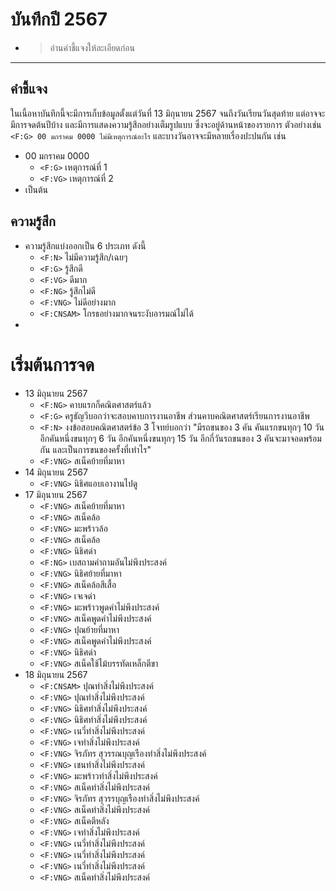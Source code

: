 # บันทึกปี 2567
- >อ่านคำชี้แจงให้ละเอียดก่อน
---
## คำชี้แจง
ในเนี้อหาบันทึกนี้จะมีการเก็บข้อมูลตั้งแต่วันที่ 13 มิถุนายน 2567 จนถึงวันเรียนวันสุดท้าย แต่อาจจะมีการจดต้นปีบ้าง และมีการแสดงความรู้สึกอย่างเต็มรูปแบบ ซึ่งจะอยู่ด้านหน้าของรายการ ตัวอย่างเช่น ``` <F:G> 00 มกราคม 0000 ไม่มีเหตุการณ์อะไร```
และบางวันอาจจะมีหลายเรื่องปะปนกัน เช่น
- 00 มกราคม 0000
  - `<F:G>` เหตุการณ์ที่ 1
  - `<F:VG>` เหตุการณ์ที่ 2
- เป็นต้น
## ความรู้สึก
- ความรู้สึกแบ่งออกเป็น 6 ประเภท ดังนี้
  - `<F:N>` ไม่มีความรู้สึก/เฉยๆ
  - `<F:G>` รู้สึกดี
  - `<F:VG>` ดีมาก
  - `<F:NG>` รู้สึกไม่ดี
  - `<F:VNG>` ไม่ดีอย่างมาก
  - `<F:CNSAM>` โกรธอย่างมากจนระงับอารมณ์ไม่ได้
- 
# เริ่มต้นการจด
- 13 มิถุนายน 2567
  - `<F:NG>` คาบแรกก็คณิตศาสตร์แล้ว
  - `<F:G>` ครูธัญวีบอกว่าจะสอบคาบการงานอาชีพ ส่วนคาบคณิตศาสตร์เรียนการงานอาชีพ
  - `<F:N>` งงข้อสอบคณิตศาสตร์ข้อ 3 โจทย์บอกว่า  "มีรถขนของ 3 คัน คันแรกขนทุกๆ 10 วัน อีกคันหนึ่งขนทุกๆ 6 วัน อีกคันหนึ่งขนทุกๆ 15 วัน อีกกี่วันรถขนของ 3 คันจะมาจอดพร้อมกัน และเป็นการขนของครั้งที่เท่าไร"
  - `<F:VNG>` สเน็คย้ายที่มาหา
- 14 มิถุนายน 2567
  - `<F:VNG>` นิธิศแอบเอางานไปดู
- 17 มิถุนายน 2567
  - `<F:VNG>` สเน็คย้ายที่มาหา
  - `<F:VNG>` สเน็คล้อ
  - `<F:VNG>` มะพร้าวล้อ
  - `<F:VNG>` สเน็คล้อ
  - `<F:VNG>` นิธิศด่า
  - `<F:NG>` เบสถามคำถามอันไม่พึงประสงค์
  - `<F:VNG>` นิธิศย้ายที่มาหา
  - `<F:VNG>` สเน็คล้อสีเสื้อ
  - `<F:VNG>` เจเจด่า
  - `<F:VNG>` มะพร้าวพูดคำไม่พึงประสงค์
  - `<F:VNG>` สเน็คพูดคำไม่พึงประสงค์
  - `<F:VNG>` ปุณย้ายที่มาหา
  - `<F:VNG>` สเน็คพูดคำไม่พึงประสงค์
  - `<F:VNG>` นิธิศด่า
  - `<F:VNG>` สเน็คใช้ไม้บรรทัดเหล็กตีขา
- 18 มิถุนายน 2567
  - `<F:CNSAM>` ปุณทำสิ่งไม่พึงประสงค์
  - `<F:VNG>` ปุณทำสิ่งไม่พึงประสงค์
  - `<F:VNG>` นิธิศทำสิ่งไม่พึงประสงค์
  - `<F:VNG>` นิธิศทำสิ่งไม่พึงประสงค์
  - `<F:VNG>` เนวี่ทำสิ่งไม่พึงประสงค์
  - `<F:VNG>` เจทำสิ่งไม่พึงประสงค์
  - `<F:VNG>` จิรภัทร สุวรรณบุญเรืองทำสิ่งไม่พึงประสงค์
  - `<F:VNG>` เชนทำสิ่งไม่พึงประสงค์
  - `<F:VNG>` มะพร้าวทำสิ่งไม่พึงประสงค์
  - `<F:VNG>` สเน็คทำสิ่งไม่พึงประสงค์
  - `<F:VNG>` จิรภัทร สุวรรบุญเรืองทำสิ่งไม่พึงประสงค์
  - `<F:VNG>` สเน็คทำสิ่งไม่พึงประสงค์
  - `<F:VNG>` สเน็คตีหลัง
  - `<F:VNG>` เจทำสิ่งไม่พึงประสงค์
  - `<F:VNG>` เนวี่ทำสิ่งไม่พึงประสงค์
  - `<F:VNG>` เนวี่ทำสิ่งไม่พึงประสงค์
  - `<F:VNG>` เนวี่ทำสิ่งไม่พึงประสงค์
  - `<F:VNG>` สเน็คทำสิ่งไม่พึงประสงค์
